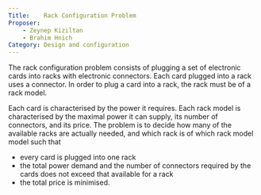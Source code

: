```yaml
---
Title:    Rack Configuration Problem
Proposer: 
    - Zeynep Kiziltan
    - Brahim Hnich
Category: Design and configuration
---
```



The rack configuration problem consists of plugging a set of electronic cards into racks with electronic connectors. Each card plugged into a rack uses a connector. In order to plug a card into a rack, the rack must be of a rack model.


Each card is characterised by the power it requires. Each rack model is characterised by the maximal power it can supply, its number of connectors, and its price. The problem is to decide how many of the available racks are actually needed, and which rack is of which rack model model such that

* every card is plugged into one rack
* the total power demand and the number of connectors required by the cards does not exceed that available for a rack
* the total price is minimised.